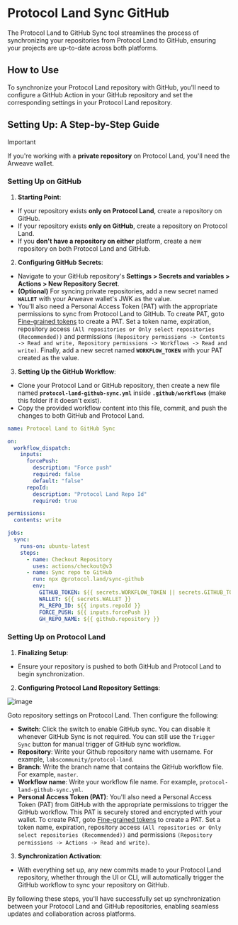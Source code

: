 # Protocol Land Sync GitHub

The Protocol Land to GitHub Sync tool streamlines the process of synchronizing your repositories from Protocol Land to GitHub, ensuring your projects are up-to-date across both platforms.

## How to Use

To synchronize your Protocol Land repository with GitHub, you'll need to configure a GitHub Action in your GitHub repository and set the corresponding settings in your Protocol Land repository.

## Setting Up: A Step-by-Step Guide

> [!IMPORTANT]
>
> If you're working with a **private repository** on Protocol Land, you'll need the Arweave wallet.

### Setting Up on GitHub

1. **Starting Point**:

- If your repository exists **only on Protocol Land**, create a repository on GitHub.
- If your repository exists **only on GitHub**, create a repository on Protocol Land.
- If you **don't have a repository on either** platform, create a new repository on both Protocol Land and GitHub.

2. **Configuring GitHub Secrets**:

- Navigate to your GitHub repository's **Settings > Secrets and variables > Actions > New Repository Secret**.
- **(Optional)** For syncing private repositories, add a new secret named **`WALLET`** with your Arweave wallet's JWK as the value.
- You'll also need a Personal Access Token (PAT) with the appropriate permissions to sync from Protocol Land to GitHub. To create PAT, goto [Fine-grained tokens](https://github.com/settings/tokens?type=beta) to create a PAT. Set a token name, expiration, repository access `(All repositories or Only select repositories (Recommended))` and permissions `(Repository permissions -> Contents -> Read and write, Repository permissions -> Workflows -> Read and write)`. Finally, add a new secret named **`WORKFLOW_TOKEN`** with your PAT created as the value.

3. **Setting Up the GitHub Workflow**:

- Clone your Protocol Land or GitHub repository, then create a new file named **`protocol-land-github-sync.yml`** inside **`.github/workflows`** (make this folder if it doesn't exist).
- Copy the provided workflow content into this file, commit, and push the changes to both GitHub and Protocol Land.

```yaml
name: Protocol Land to GitHub Sync

on:
  workflow_dispatch:
    inputs:
      forcePush:
        description: "Force push"
        required: false
        default: "false"
      repoId:
        description: "Protocol Land Repo Id"
        required: true

permissions:
  contents: write

jobs:
  sync:
    runs-on: ubuntu-latest
    steps:
      - name: Checkout Repository
        uses: actions/checkout@v3
      - name: Sync repo to GitHub
        run: npx @protocol.land/sync-github
        env:
          GITHUB_TOKEN: ${{ secrets.WORKFLOW_TOKEN || secrets.GITHUB_TOKEN }}
          WALLET: ${{ secrets.WALLET }}
          PL_REPO_ID: ${{ inputs.repoId }}
          FORCE_PUSH: ${{ inputs.forcePush }}
          GH_REPO_NAME: ${{ github.repository }}
```

### Setting Up on Protocol Land

1. **Finalizing Setup**:

- Ensure your repository is pushed to both GitHub and Protocol Land to begin synchronization.

2. **Configuring Protocol Land Repository Settings**:

![image](https://github.com/labscommunity/protocol-land-sync-github/assets/11836100/ff2ce620-1efc-4989-bfa3-3960befdaac3)

Goto repository settings on Protocol Land. Then configure the following:

- **Switch**: Click the switch to enable GitHub sync. You can disable it whenever GitHub Sync is not required. You can still use the `Trigger Sync` button for manual trigger of GitHub sync workflow.
- **Repository**: Write your Github repository name with username. For example, `labscommunity/protocol-land`.
- **Branch**: Write the branch name that contains the GitHub workflow file. For example, `master`.
- **Workflow name**: Write your workflow file name. For example, `protocol-land-github-sync.yml`.
- **Personal Access Token (PAT)**: You'll also need a Personal Access Token (PAT) from GitHub with the appropriate permissions to trigger the GitHub workflow. This PAT is securely stored and encrypted with your wallet. To create PAT, goto [Fine-grained tokens](https://github.com/settings/tokens?type=beta) to create a PAT. Set a token name, expiration, repository access `(All repositories or Only select repositories (Recommended))` and permissions `(Repository permissions -> Actions -> Read and write)`.

3. **Synchronization Activation**:

- With everything set up, any new commits made to your Protocol Land repository, whether through the UI or CLI, will automatically trigger the GitHub workflow to sync your repository on GitHub.

By following these steps, you'll have successfully set up synchronization between your Protocol Land and GitHub repositories, enabling seamless updates and collaboration across platforms.
